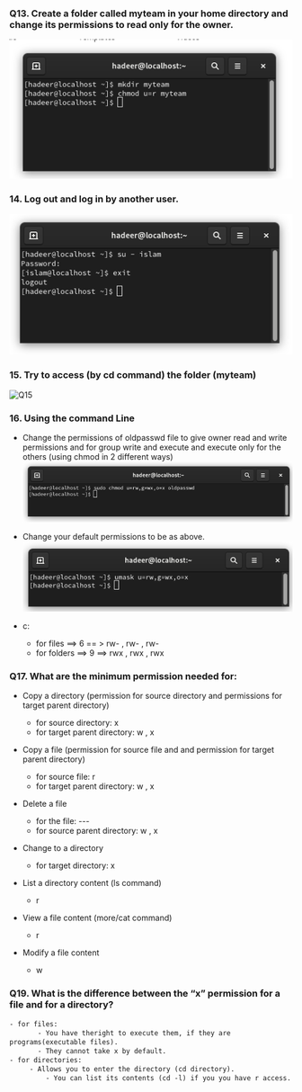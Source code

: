 ### Q13. Create a folder called myteam in your home directory and change its permissions to read only for the owner.
![Q3](q13)

### 14. Log out and log in by another user.
![Q14](q14)

### 15. Try to access (by cd command) the folder (myteam)
![Q15](q15)

### 16. Using the command Line

- Change the permissions of oldpasswd file to give owner read and write permissions and for group write and execute and execute only for the others (using chmod in 2 different ways)
	![Q16](q16_a_1)

- Change your default permissions to be as above.
  	![Q16](q16_b)
- c:
	- for files   ==> 6 == > rw- , rw- , rw-
	- for folders ==> 9 ==> rwx , rwx , rwx

### Q17. What are the minimum permission needed for:

- Copy a directory (permission for source directory and permissions for target parent directory)

	- for source directory: x
	- for target parent directory: w , x

- Copy a file (permission for source file and and permission for target parent directory)
	- for source file: r
	- for target parent directory: w , x

- Delete a file
	- for the file: ---
	- for source parent directory: w , x
	
- Change to a directory
	-  for target directory: x
	
- List a directory content (ls command)
	- r 

- View a file content (more/cat command)
	- r

- Modify a file content
	- w
 
### Q19. What is the difference between the “x” permission for a file and for a directory?
	
	- for files:
	 	   - You have theright to execute them, if they are programs(executable files).
	 	   - They cannot take x by default.
	- for directories:
	   	 - Allows you to enter the directory (cd directory).
	    	 - You can list its contents (cd -l) if you you have r access. 


